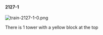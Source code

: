 #### 2127-1
![train-2127-1-0.png](https://github.com/lil-lab/nlvr/raw/master/nlvr/train/images/7/train-2127-1-0.png "train-2127-1-0.png")

There is 1 tower with a yellow block at the top
